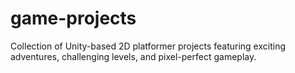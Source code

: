 # game-projects
Collection of Unity-based 2D platformer projects featuring exciting adventures, challenging levels, and pixel-perfect gameplay.
